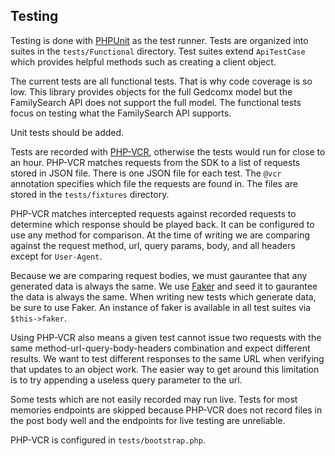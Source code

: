 ## Testing

Testing is done with [PHPUnit](https://phpunit.de/) as the test runner. Tests are
organized into suites in the `tests/Functional` directory. Test suites extend
`ApiTestCase` which provides helpful methods such as creating a client object.

The current tests are all functional tests. That is why code coverage is so low.
This library provides objects for the full Gedcomx model but the FamilySearch API
does not support the full model. The functional tests focus on testing what the
FamilySearch API supports.

Unit tests should be added.

Tests are recorded with [PHP-VCR](https://github.com/php-vcr/php-vcr), otherwise
the tests would run for close to an hour. PHP-VCR matches requests from the SDK
to a list of requests stored in JSON file. There is one JSON file for each test.
The `@vcr` annotation specifies which file the requests are found in. The files
are stored in the `tests/fixtures` directory.

PHP-VCR matches intercepted requests against recorded requests to determine which
response should be played back. It can be configured to use any method for comparison.
At the time of writing we are comparing against the request method, url, query params,
body, and all headers except for `User-Agent`.

Because we are comparing request bodies, we must gaurantee that any generated
data is always the same. We use [Faker](https://github.com/fzaninotto/Faker) and
seed it to gaurantee the data is always the same. When writing new tests which
generate data, be sure to use Faker. An instance of faker is available in all
test suites via `$this->faker`.

Using PHP-VCR also means a given test cannot issue two requests with the same
method-url-query-body-headers combination and expect different results. We want
to test different responses to the same URL when verifying that updates to an
object work. The easier way to get around this limitation is to try appending a 
useless query parameter to the url.

Some tests which are not easily recorded may run live. Tests for most memories 
endpoints are skipped because PHP-VCR does not record files
in the post body well and the endpoints for live testing are unreliable.

PHP-VCR is configured in `tests/bootstrap.php`.